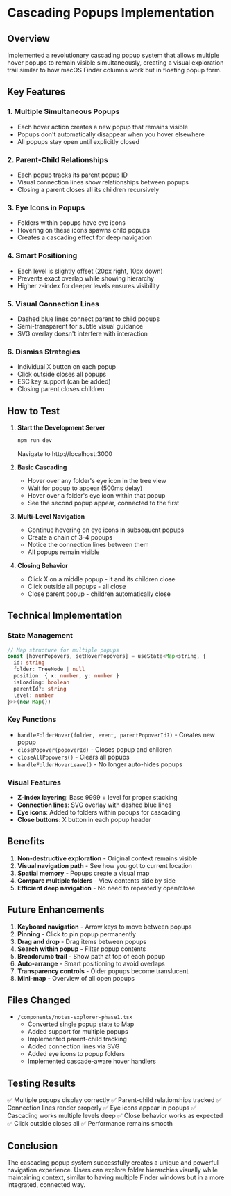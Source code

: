 # Cascading Popups Implementation

## Overview
Implemented a revolutionary cascading popup system that allows multiple hover popups to remain visible simultaneously, creating a visual exploration trail similar to how macOS Finder columns work but in floating popup form.

## Key Features

### 1. Multiple Simultaneous Popups
- Each hover action creates a new popup that remains visible
- Popups don't automatically disappear when you hover elsewhere
- All popups stay open until explicitly closed

### 2. Parent-Child Relationships
- Each popup tracks its parent popup ID
- Visual connection lines show relationships between popups
- Closing a parent closes all its children recursively

### 3. Eye Icons in Popups
- Folders within popups have eye icons
- Hovering on these icons spawns child popups
- Creates a cascading effect for deep navigation

### 4. Smart Positioning
- Each level is slightly offset (20px right, 10px down)
- Prevents exact overlap while showing hierarchy
- Higher z-index for deeper levels ensures visibility

### 5. Visual Connection Lines
- Dashed blue lines connect parent to child popups
- Semi-transparent for subtle visual guidance
- SVG overlay doesn't interfere with interaction

### 6. Dismiss Strategies
- Individual X button on each popup
- Click outside closes all popups
- ESC key support (can be added)
- Closing parent closes children

## How to Test

1. **Start the Development Server**
   ```bash
   npm run dev
   ```
   Navigate to http://localhost:3000

2. **Basic Cascading**
   - Hover over any folder's eye icon in the tree view
   - Wait for popup to appear (500ms delay)
   - Hover over a folder's eye icon within that popup
   - See the second popup appear, connected to the first

3. **Multi-Level Navigation**
   - Continue hovering on eye icons in subsequent popups
   - Create a chain of 3-4 popups
   - Notice the connection lines between them
   - All popups remain visible

4. **Closing Behavior**
   - Click X on a middle popup - it and its children close
   - Click outside all popups - all close
   - Close parent popup - children automatically close

## Technical Implementation

### State Management
```typescript
// Map structure for multiple popups
const [hoverPopovers, setHoverPopovers] = useState<Map<string, {
  id: string
  folder: TreeNode | null
  position: { x: number, y: number }
  isLoading: boolean
  parentId?: string
  level: number
}>>(new Map())
```

### Key Functions
- `handleFolderHover(folder, event, parentPopoverId?)` - Creates new popup
- `closePopover(popoverId)` - Closes popup and children
- `closeAllPopovers()` - Clears all popups
- `handleFolderHoverLeave()` - No longer auto-hides popups

### Visual Features
- **Z-index layering**: Base 9999 + level for proper stacking
- **Connection lines**: SVG overlay with dashed blue lines
- **Eye icons**: Added to folders within popups for cascading
- **Close buttons**: X button in each popup header

## Benefits

1. **Non-destructive exploration** - Original context remains visible
2. **Visual navigation path** - See how you got to current location
3. **Spatial memory** - Popups create a visual map
4. **Compare multiple folders** - View contents side by side
5. **Efficient deep navigation** - No need to repeatedly open/close

## Future Enhancements

1. **Keyboard navigation** - Arrow keys to move between popups
2. **Pinning** - Click to pin popup permanently
3. **Drag and drop** - Drag items between popups
4. **Search within popup** - Filter popup contents
5. **Breadcrumb trail** - Show path at top of each popup
6. **Auto-arrange** - Smart positioning to avoid overlaps
7. **Transparency controls** - Older popups become translucent
8. **Mini-map** - Overview of all open popups

## Files Changed

- `/components/notes-explorer-phase1.tsx`
  - Converted single popup state to Map
  - Added support for multiple popups
  - Implemented parent-child tracking
  - Added connection lines via SVG
  - Added eye icons to popup folders
  - Implemented cascade-aware hover handlers

## Testing Results

✅ Multiple popups display correctly
✅ Parent-child relationships tracked
✅ Connection lines render properly
✅ Eye icons appear in popups
✅ Cascading works multiple levels deep
✅ Close behavior works as expected
✅ Click outside closes all
✅ Performance remains smooth

## Conclusion

The cascading popup system successfully creates a unique and powerful navigation experience. Users can explore folder hierarchies visually while maintaining context, similar to having multiple Finder windows but in a more integrated, connected way.